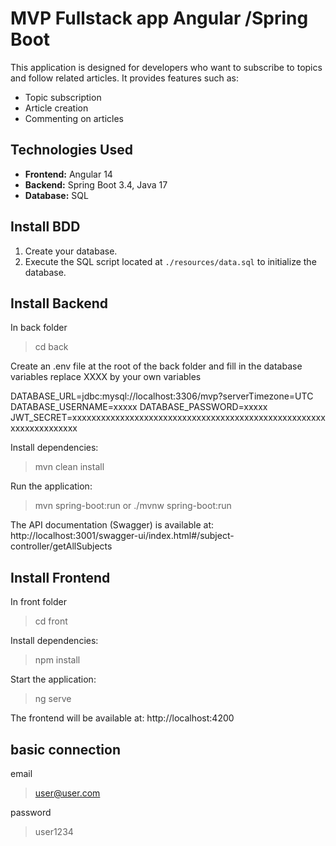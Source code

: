 # MVP Fullstack app Angular /Spring Boot

This application is designed for developers who want to subscribe to topics and follow related articles.
It provides features such as:
- Topic subscription
- Article creation
- Commenting on articles

## Technologies Used
- **Frontend:** Angular 14
- **Backend:** Spring Boot 3.4, Java 17
- **Database:** SQL

## Install BDD
1. Create your database.
2. Execute the SQL script located at `./resources/data.sql` to initialize the database.

## Install Backend
In back folder
> cd back

Create an .env file at the root of the back folder and fill in the database variables 
replace XXXX by your own variables

DATABASE_URL=jdbc:mysql://localhost:3306/mvp?serverTimezone=UTC
DATABASE_USERNAME=xxxxx
DATABASE_PASSWORD=xxxxx
JWT_SECRET=xxxxxxxxxxxxxxxxxxxxxxxxxxxxxxxxxxxxxxxxxxxxxxxxxxxxxxxxxxxxxxxxxxx

Install dependencies:
> mvn clean install

Run the application:
> mvn spring-boot\:run or ./mvnw spring-boot:run 

The API documentation (Swagger) is available at:
http://localhost:3001/swagger-ui/index.html#/subject-controller/getAllSubjects

## Install Frontend
In front folder 
> cd front

Install dependencies:
> npm install

Start the application:
> ng serve

The frontend will be available at:
http://localhost:4200

## basic connection
email
> user@user.com

password 
> user1234
